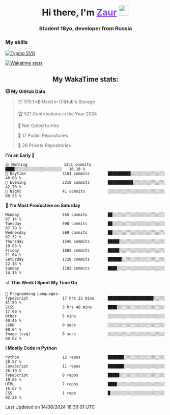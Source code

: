 <h1 align="center">
    Hi there, I'm 
    <a href="https://t.me/skyguy" target="_blank" style="color: #8C43EA">Zaur</a>
    <img src="https://github.com/blackcater/blackcater/raw/main/images/Hi.gif" height="32">
</h1>

<h3 align="center">
    Student 18yo, developer from Russia
</h3>  

### **My skills**
[![Typing SVG](https://readme-typing-svg.herokuapp.com?font=Oxanium&duration=3000&pause=1500&color=8C43EA&height=30&lines=Python:+FastAPI,+Flask,+Aiogram,+Telethon;SQL:+PostgreSQL,+SQLite;JavaScript/TypeScript:+React.js;HTML+(PUG),+CSS+(SCSS))](https://git.io/typing-svg)

[![Wakatime stats](https://github-readme-stats.vercel.app/api/wakatime?username=skyguy&hide_title=true&show_icons=true&title_color=8C43EA&icon_color=BE57EA&bg_color=30,191919,341b56&text_color=B1B1B1&border_radius=10&hide_border=true)](https://github.com/anuraghazra/github-readme-stats)


<h2 align="center"> My WakaTime stats: </h2>

<!--START_SECTION:waka-->
**🐱 My GitHub Data** 

> 📦 510.1 kB Used in GitHub's Storage 
 > 
> 🏆 521 Contributions in the Year 2024
 > 
> 🚫 Not Opted to Hire
 > 
> 📜 17 Public Repositories 
 > 
> 🔑 26 Private Repositories 
 > 
**I'm an Early 🐤** 

```text
🌞 Morning                1251 commits        ████░░░░░░░░░░░░░░░░░░░░░   16.10 % 
🌆 Daytime                3161 commits        ██████████░░░░░░░░░░░░░░░   40.68 % 
🌃 Evening                3318 commits        ███████████░░░░░░░░░░░░░░   42.70 % 
🌙 Night                  41 commits          ░░░░░░░░░░░░░░░░░░░░░░░░░   00.53 % 
```
📅 **I'm Most Productive on Saturday** 

```text
Monday                   555 commits         ██░░░░░░░░░░░░░░░░░░░░░░░   07.14 % 
Tuesday                  598 commits         ██░░░░░░░░░░░░░░░░░░░░░░░   07.70 % 
Wednesday                569 commits         ██░░░░░░░░░░░░░░░░░░░░░░░   07.32 % 
Thursday                 1545 commits        █████░░░░░░░░░░░░░░░░░░░░   19.88 % 
Friday                   1682 commits        █████░░░░░░░░░░░░░░░░░░░░   21.64 % 
Saturday                 1720 commits        ██████░░░░░░░░░░░░░░░░░░░   22.13 % 
Sunday                   1102 commits        ████░░░░░░░░░░░░░░░░░░░░░   14.18 % 
```


📊 **This Week I Spent My Time On** 

```text
💬 Programming Languages: 
TypeScript               17 hrs 22 mins      ████████████████████░░░░░   81.59 % 
SCSS                     3 hrs 48 mins       ████░░░░░░░░░░░░░░░░░░░░░   17.90 % 
Other                    5 mins              ░░░░░░░░░░░░░░░░░░░░░░░░░   00.46 % 
JSON                     0 secs              ░░░░░░░░░░░░░░░░░░░░░░░░░   00.04 % 
Image (svg)              0 secs              ░░░░░░░░░░░░░░░░░░░░░░░░░   00.02 % 
```

**I Mostly Code in Python** 

```text
Python                   12 repos            ███████░░░░░░░░░░░░░░░░░░   28.57 % 
JavaScript               11 repos            ███████░░░░░░░░░░░░░░░░░░   26.19 % 
TypeScript               8 repos             █████░░░░░░░░░░░░░░░░░░░░   19.05 % 
HTML                     7 repos             ████░░░░░░░░░░░░░░░░░░░░░   16.67 % 
CSS                      1 repo              █░░░░░░░░░░░░░░░░░░░░░░░░   02.38 % 
```




 Last Updated on 14/06/2024 18:39:01 UTC
<!--END_SECTION:waka-->

